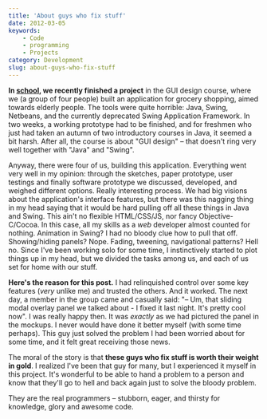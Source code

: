 ```yaml
---
title: 'About guys who fix stuff'
date: 2012-03-05
keywords:
    - Code
    - programming
    - Projects
category: Development
slug: about-guys-who-fix-stuff
---
```


**In [school](http://chalmers.se), we recently finished a project** in the GUI design course, where we (a group of four people) built an application for grocery shopping, aimed towards elderly people. The tools were quite horrible: Java, Swing, Netbeans, and the currently deprecated Swing Application Framework. In two weeks, a working prototype had to be finished, and for freshmen who just had taken an autumn of two introductory courses in Java, it seemed a bit harsh. After all, the course is about "GUI design" – that doesn't ring very well together with "Java" and "Swing".
 
 Anyway, there were four of us, building this application. Everything went very well in my opinion: through the sketches, paper prototype, user testings and finally software prototype we discussed, developed, and weighed different options. Really interesting process. We had big visions about the application's interface features, but there was this nagging thing in my head saying that it would be hard pulling off all these things in Java and Swing. This ain't no flexible HTML/CSS/JS, nor fancy Objective-C/Cocoa. In this case, all my skills as a _web_ developer almost counted for nothing. Animation in Swing? I had no bloody clue how to pull that off. Showing/hiding panels? Nope. Fading, tweening, navigational patterns? Hell no. Since I've been working solo for some time, I instinctively started to plot things up in my head, but we divided the tasks among us, and each of us set for home with our stuff.
 
 **Here's the reason for this post.** I had relinquished control over some key features (_very_ unlike me) and trusted the others. And it worked. The next day, a member in the group came and casually said: "– Um, that sliding modal overlay panel we talked about - I fixed it last night. It's pretty cool now". I was really happy then. It was _exactly_ as we had pictured the panel in the mockups. I never would have done it better myself (with some time perhaps). This guy just solved the problem I had been worried about for some time, and it felt great receiving those news.
 
 The moral of the story is that **these guys who fix stuff is worth their weight in gold**. I realized I've been that guy for many, but I experienced it myself in this project. It's wonderful to be able to hand a problem to a person and know that they'll go to hell and back again just to solve the bloody problem.
 
 They are the real programmers – stubborn, eager, and thirsty for knowledge, glory and awesome code.
